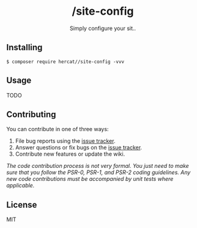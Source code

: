 <h1 align="center"> /site-config </h1>

<p align="center"> Simply configure your sit..</p>


## Installing

```shell
$ composer require hercat//site-config -vvv
```

## Usage

TODO

## Contributing

You can contribute in one of three ways:

1. File bug reports using the [issue tracker](https://github.com/hercat//site-config/issues).
2. Answer questions or fix bugs on the [issue tracker](https://github.com/hercat//site-config/issues).
3. Contribute new features or update the wiki.

_The code contribution process is not very formal. You just need to make sure that you follow the PSR-0, PSR-1, and PSR-2 coding guidelines. Any new code contributions must be accompanied by unit tests where applicable._

## License

MIT
